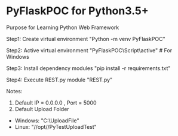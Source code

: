 # PyFlaskPOC for Python3.5+
Purpose for Learning Python Web Framework

Step1: Create virtual environment 
      "Python -m venv PyFlaskPOC"
      
Step2: Active virtual environment
      "PyFlaskPOC\Script\active" # For Windows
      
Step3: Install dependency modules
      "pip install -r requirements.txt"
      
Step4: Execute REST.py module
      "REST.py"
      
Notes: 
1. Default IP = 0.0.0.0 , Port = 5000
2. Default Upload Folder
  * Windows: "C:\UploadFile"
  * Linux: "//opt//PyTestUploadTest"
